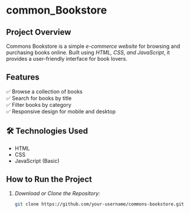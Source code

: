 # common_Bookstore

## Project Overview  
Commons Bookstore is a simple *e-commerce website* for browsing and purchasing books online. Built using *HTML, CSS, and JavaScript*, it provides a user-friendly interface for book lovers.  

## Features  
✅ Browse a collection of books  
✅ Search for books by title  
✅ Filter books by category  
✅ Responsive design for mobile and desktop  

## 🛠️ Technologies Used  
- HTML  
- CSS  
- JavaScript (Basic)  

## How to Run the Project  
1. *Download or Clone the Repository:*  
   ```sh
   git clone https://github.com/your-username/commons-bookstore.git
